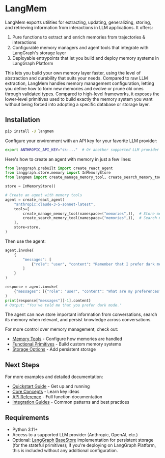 # LangMem

LangMem exports utilities for extracting, updating, generalizing, storing, and retrieving information from interactions in LLM applications. It offers:

1. Pure functions to extract and enrich memories from trajectories & interactions
2. Configurable memory managers and agent tools that integrate with LangGraph's storage layer
3. Deployable entrypoints that let you build and deploy memory systems in LangGraph Platform

This lets you build your own memory layer faster, using the level of abstraction and durability that suits your needs. Compared to raw LLM extraction, LangMem handles memory management configuration, letting you define how to form new memories and evolve or prune old ones through validated types. Compared to high-level frameworks, it exposes the lower-level primitives used to build exactly the memory system you want without being forced into adopting a specific database or storage layer.

## Installation

```bash
pip install -U langmem
```

Configure your environment with an API key for your favorite LLM provider:

```bash
export ANTHROPIC_API_KEY="sk-..."  # Or another supported LLM provider
```

Here's how to create an agent with memory in just a few lines:

```python
from langgraph.prebuilt import create_react_agent
from langgraph.store.memory import InMemoryStore
from langmem import create_manage_memory_tool, create_search_memory_tool

store = InMemoryStore()

# Create an agent with memory tools
agent = create_react_agent(
    "anthropic:claude-3-5-sonnet-latest",
    tools=[
        create_manage_memory_tool(namespace=("memories",)),  # Store memories
        create_search_memory_tool(namespace=("memories",)),  # Search memories
    ],
    store=store,
)
```

Then use the agent:
```python
agent.invoke(
    {
        "messages": [
            {"role": "user", "content": "Remember that I prefer dark mode."}
        ]
    }
)

response = agent.invoke(
    {"messages": [{"role": "user", "content": "What are my preferences?"}]}
)
print(response["messages"][-1].content)
# Output: "You've told me that you prefer dark mode."
```

The agent can now store important information from conversations, search its memory when relevant, and persist knowledge across conversations.

For more control over memory management, check out:

- [Memory Tools](guides/memory_tools.md) - Configure how memories are handled
- [Functional Primitives](concepts/conceptual_guide.md#functional-core) - Build custom memory systems
- [Storage Options](guides/memory_tools.md#storage) - Add persistent storage

## Next Steps

For more examples and detailed documentation:

- [Quickstart Guide](quickstart.md) - Get up and running
- [Core Concepts](concepts/conceptual_guide.md#memory-in-llm-applications) - Learn key ideas
- [API Reference](reference/index.md) - Full function documentation
- [Integration Guides](guides/memory_tools.md) - Common patterns and best practices

## Requirements

- Python 3.11+
- Access to a supported LLM provider (Anthropic, OpenAI, etc.)
- Optional: [LangGraph](https://github.com/langchain-ai/langgraph) [BaseStore](https://langchain-ai.github.io/langgraph/reference/store/#langgraph.store.base.BaseStore) implementation for persistent storage (for the stateful primitives); if you're deploying on LangGraph Platform, this is included without any additional configuration.
